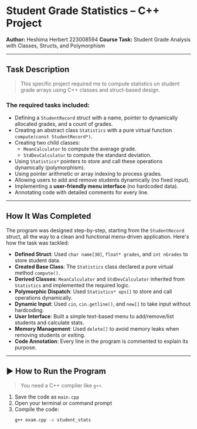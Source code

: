# Student Grade Statistics – C++ Project

**Author:** Heshima Herbert 223008594
**Course Task:** Student Grade Analysis with Classes, Structs, and Polymorphism  

---

## Task Description

>  This specific project required me to compute statistics on student grade arrays using C++ classes and struct-based design.

### The required tasks included:

- Defining a `StudentRecord` struct with a name, pointer to dynamically allocated grades, and a count of grades.
- Creating an abstract class `Statistics` with a pure virtual function `compute(const StudentRecord*)`.
- Creating two child classes:
  - `MeanCalculator` to compute the average grade.
  - `StdDevCalculator` to compute the standard deviation.
- Using `Statistics*` pointers to store and call these operations dynamically (polymorphism).
- Using pointer arithmetic or array indexing to process grades.
- Allowing users to add and remove students dynamically (no fixed input).
- Implementing a **user-friendly menu interface** (no hardcoded data).
- Annotating code with detailed comments for every line.

---

## How It Was Completed

The program was designed step-by-step, starting from the `StudentRecord` struct, all the way to a clean and functional menu-driven application. Here's how the task was tackled:

- **Defined Struct**: Used `char name[30]`, `float* grades`, and `int nGrades` to store student data.
- **Created Base Class**: The `Statistics` class declared a pure virtual method `compute()`.
- **Derived Classes**: `MeanCalculator` and `StdDevCalculator` inherited from `Statistics` and implemented the required logic.
- **Polymorphic Dispatch**: Used `Statistics* ops[]` to store and call operations dynamically.
- **Dynamic Input**: Used `cin`, `cin.getline()`, and `new[]` to take input without hardcoding.
- **User Interface**: Built a simple text-based menu to add/remove/list students and calculate stats.
- **Memory Management**: Used `delete[]` to avoid memory leaks when removing students or exiting.
- **Code Annotation**: Every line in the program is commented to explain its purpose.

---

## ▶️ How to Run the Program

> You need a C++ compiler like `g++`.

1. Save the code as `main.cpp`
2. Open your terminal or command prompt
3. Compile the code:
   ```bash
   g++ exam.cpp -o student_stats
